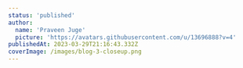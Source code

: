 ```yaml
---
status: 'published'
author:
  name: 'Praveen Juge'
  picture: 'https://avatars.githubusercontent.com/u/13696888?v=4'
publishedAt: 2023-03-29T21:16:43.332Z
coverImage: /images/blog-3-closeup.png
---
```

